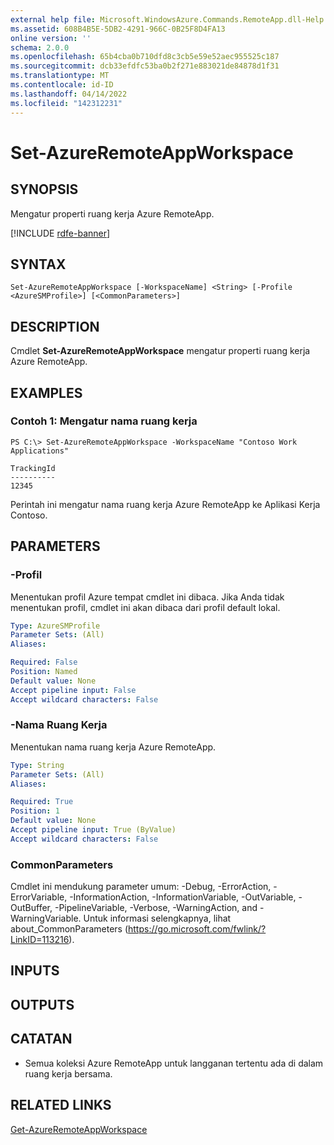 ```yaml
---
external help file: Microsoft.WindowsAzure.Commands.RemoteApp.dll-Help.xml
ms.assetid: 608B4B5E-5DB2-4291-966C-0B25F8D4FA13
online version: ''
schema: 2.0.0
ms.openlocfilehash: 65b4cba0b710dfd8c3cb5e59e52aec955525c187
ms.sourcegitcommit: dcb33efdfc53ba0b2f271e883021de84878d1f31
ms.translationtype: MT
ms.contentlocale: id-ID
ms.lasthandoff: 04/14/2022
ms.locfileid: "142312231"
---
```

# Set-AzureRemoteAppWorkspace

## SYNOPSIS
Mengatur properti ruang kerja Azure RemoteApp.

[!INCLUDE [rdfe-banner](../../includes/rdfe-banner.md)]

## SYNTAX

```
Set-AzureRemoteAppWorkspace [-WorkspaceName] <String> [-Profile <AzureSMProfile>] [<CommonParameters>]
```

## DESCRIPTION
Cmdlet **Set-AzureRemoteAppWorkspace** mengatur properti ruang kerja Azure RemoteApp.

## EXAMPLES

### Contoh 1: Mengatur nama ruang kerja
```
PS C:\> Set-AzureRemoteAppWorkspace -WorkspaceName "Contoso Work Applications"

TrackingId
----------
12345
```

Perintah ini mengatur nama ruang kerja Azure RemoteApp ke Aplikasi Kerja Contoso.

## PARAMETERS

### -Profil
Menentukan profil Azure tempat cmdlet ini dibaca.
Jika Anda tidak menentukan profil, cmdlet ini akan dibaca dari profil default lokal.

```yaml
Type: AzureSMProfile
Parameter Sets: (All)
Aliases: 

Required: False
Position: Named
Default value: None
Accept pipeline input: False
Accept wildcard characters: False
```

### -Nama Ruang Kerja
Menentukan nama ruang kerja Azure RemoteApp.

```yaml
Type: String
Parameter Sets: (All)
Aliases: 

Required: True
Position: 1
Default value: None
Accept pipeline input: True (ByValue)
Accept wildcard characters: False
```

### CommonParameters
Cmdlet ini mendukung parameter umum: -Debug, -ErrorAction, -ErrorVariable, -InformationAction, -InformationVariable, -OutVariable, -OutBuffer, -PipelineVariable, -Verbose, -WarningAction, and -WarningVariable. Untuk informasi selengkapnya, lihat about_CommonParameters (https://go.microsoft.com/fwlink/?LinkID=113216).

## INPUTS

## OUTPUTS

## CATATAN
* Semua koleksi Azure RemoteApp untuk langganan tertentu ada di dalam ruang kerja bersama.

## RELATED LINKS

[Get-AzureRemoteAppWorkspace](./Get-AzureRemoteAppWorkspace.md)


